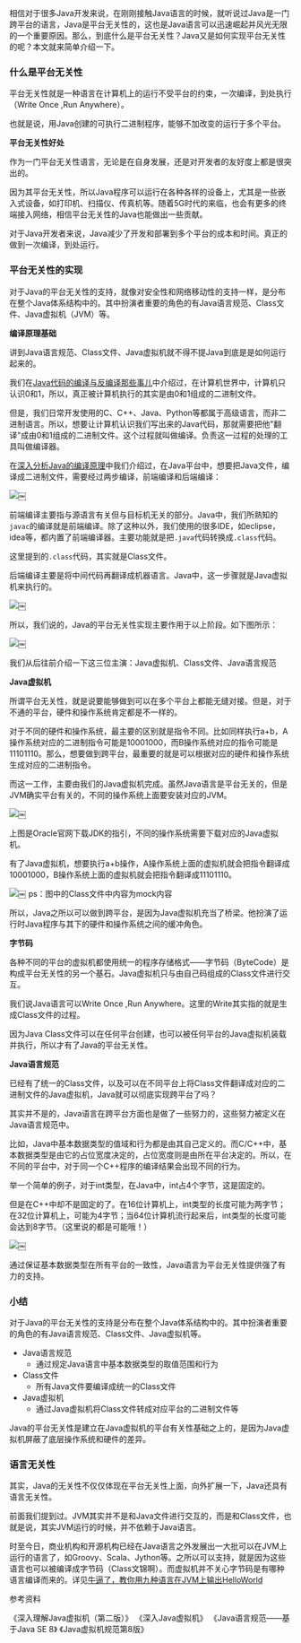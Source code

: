 相信对于很多Java开发来说，在刚刚接触Java语言的时候，就听说过Java是一门跨平台的语言，Java是平台无关性的，这也是Java语言可以迅速崛起并风光无限的一个重要原因。那么，到底什么是平台无关性？Java又是如何实现平台无关性的呢？本文就来简单介绍一下。

### 什么是平台无关性

平台无关性就是一种语言在计算机上的运行不受平台的约束，一次编译，到处执行（Write Once ,Run Anywhere）。

也就是说，用Java创建的可执行二进制程序，能够不加改变的运行于多个平台。

**平台无关性好处**

作为一门平台无关性语言，无论是在自身发展，还是对开发者的友好度上都是很突出的。

因为其平台无关性，所以Java程序可以运行在各种各样的设备上，尤其是一些嵌入式设备，如打印机、扫描仪、传真机等。随着5G时代的来临，也会有更多的终端接入网络，相信平台无关性的Java也能做出一些贡献。

对于Java开发者来说，Java减少了开发和部署到多个平台的成本和时间。真正的做到一次编译，到处运行。

### 平台无关性的实现

对于Java的平台无关性的支持，就像对安全性和网络移动性的支持一样，是分布在整个Java体系结构中的。其中扮演者重要的角色的有Java语言规范、Class文件、Java虚拟机（JVM）等。

**编译原理基础**

讲到Java语言规范、Class文件、Java虚拟机就不得不提Java到底是是如何运行起来的。

我们在[Java代码的编译与反编译那些事儿][1]中介绍过，在计算机世界中，计算机只认识0和1，所以，真正被计算机执行的其实是由0和1组成的二进制文件。

但是，我们日常开发使用的C、C++、Java、Python等都属于高级语言，而非二进制语言。所以，想要让计算机认识我们写出来的Java代码，那就需要把他"翻译"成由0和1组成的二进制文件。这个过程就叫做编译。负责这一过程的处理的工具叫做编译器。

在[深入分析Java的编译原理][2]中我们介绍过，在Java平台中，想要把Java文件，编译成二进制文件，需要经过两步编译，前端编译和后端编译：

![][3]￼

前端编译主要指与源语言有关但与目标机无关的部分。Java中，我们所熟知的`javac`的编译就是前端编译。除了这种以外，我们使用的很多IDE，如eclipse，idea等，都内置了前端编译器。主要功能就是把`.java`代码转换成`.class`代码。

这里提到的`.class`代码，其实就是Class文件。

后端编译主要是将中间代码再翻译成机器语言。Java中，这一步骤就是Java虚拟机来执行的。

![][4]￼

所以，我们说的，Java的平台无关性实现主要作用于以上阶段。如下图所示：

![][5]￼

我们从后往前介绍一下这三位主演：Java虚拟机、Class文件、Java语言规范

**Java虚拟机**

所谓平台无关性，就是说要能够做到可以在多个平台上都能无缝对接。但是，对于不通的平台，硬件和操作系统肯定都是不一样的。

对于不同的硬件和操作系统，最主要的区别就是指令不同。比如同样执行a+b，A操作系统对应的二进制指令可能是10001000，而B操作系统对应的指令可能是11101110。那么，想要做到跨平台，最重要的就是可以根据对应的硬件和操作系统生成对应的二进制指令。

而这一工作，主要由我们的Java虚拟机完成。虽然Java语言是平台无关的，但是JVM确实平台有关的，不同的操作系统上面要安装对应的JVM。

![][6]￼

上图是Oracle官网下载JDK的指引，不同的操作系统需要下载对应的Java虚拟机。

有了Java虚拟机，想要执行a+b操作，A操作系统上面的虚拟机就会把指令翻译成10001000，B操作系统上面的虚拟机就会把指令翻译成11101110。

![][7]￼ ps：图中的Class文件中内容为mock内容

所以，Java之所以可以做到跨平台，是因为Java虚拟机充当了桥梁。他扮演了运行时Java程序与其下的硬件和操作系统之间的缓冲角色。

**字节码**

各种不同的平台的虚拟机都使用统一的程序存储格式——字节码（ByteCode）是构成平台无关性的另一个基石。Java虚拟机只与由自己码组成的Class文件进行交互。

我们说Java语言可以Write Once ,Run Anywhere。这里的Write其实指的就是生成Class文件的过程。

因为Java Class文件可以在任何平台创建，也可以被任何平台的Java虚拟机装载并执行，所以才有了Java的平台无关性。

**Java语言规范**

已经有了统一的Class文件，以及可以在不同平台上将Class文件翻译成对应的二进制文件的Java虚拟机，Java就可以彻底实现跨平台了吗？

其实并不是的，Java语言在跨平台方面也是做了一些努力的，这些努力被定义在Java语言规范中。

比如，Java中基本数据类型的值域和行为都是由其自己定义的。而C/C++中，基本数据类型是由它的占位宽度决定的，占位宽度则是由所在平台决定的。所以，在不同的平台中，对于同一个C++程序的编译结果会出现不同的行为。

举一个简单的例子，对于int类型，在Java中，int占4个字节，这是固定的。

但是在C++中却不是固定的了。在16位计算机上，int类型的长度可能为两字节；在32位计算机上，可能为4字节；当64位计算机流行起来后，int类型的长度可能会达到8字节。（这里说的都是可能哦！）

![][8]￼

通过保证基本数据类型在所有平台的一致性，Java语言为平台无关性提供强了有力的支持。

### 小结

对于Java的平台无关性的支持是分布在整个Java体系结构中的。其中扮演者重要的角色的有Java语言规范、Class文件、Java虚拟机等。

*   Java语言规范 
    *   通过规定Java语言中基本数据类型的取值范围和行为
*   Class文件 
    *   所有Java文件要编译成统一的Class文件
*   Java虚拟机 
    *   通过Java虚拟机将Class文件转成对应平台的二进制文件等

Java的平台无关性是建立在Java虚拟机的平台有关性基础之上的，是因为Java虚拟机屏蔽了底层操作系统和硬件的差异。

### 语言无关性

其实，Java的无关性不仅仅体现在平台无关性上面，向外扩展一下，Java还具有语言无关性。

前面我们提到过。JVM其实并不是和Java文件进行交互的，而是和Class文件，也就是说，其实JVM运行的时候，并不依赖于Java语言。

时至今日，商业机构和开源机构已经在Java语言之外发展出一大批可以在JVM上运行的语言了，如Groovy、Scala、Jython等。之所以可以支持，就是因为这些语言也可以被编译成字节码（Class文锦啊）。而虚拟机并不关心字节码是有哪种语言编译而来的。详见[牛逼了，教你用九种语言在JVM上输出HelloWorld][9]

参考资料

《深入理解Java虚拟机（第二版）》 《深入Java虚拟机》 《Java语言规范——基于Java SE 8》 《Java虚拟机规范第8版》

 [1]: http://www.hollischuang.com/archives/58
 [2]: https://www.hollischuang.com/archives/2322
 [3]: https://www.hollischuang.com/wp-content/uploads/2019/03/15539284762449.jpg
 [4]: https://www.hollischuang.com/wp-content/uploads/2019/03/15539289530245.jpg
 [5]: https://www.hollischuang.com/wp-content/uploads/2019/03/15539291533175.jpg
 [6]: https://www.hollischuang.com/wp-content/uploads/2019/03/15539297082025.jpg
 [7]: https://www.hollischuang.com/wp-content/uploads/2019/03/15539303829914.jpg
 [8]: https://www.hollischuang.com/wp-content/uploads/2019/03/15539319645205.jpg
 [9]: https://www.hollischuang.com/archives/2938